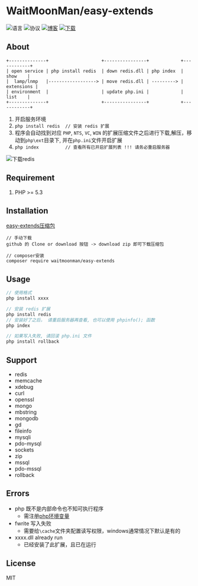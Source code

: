 # WaitMoonMan/easy-extends
![语言](https://img.shields.io/badge/language-php-green.svg)
![协议](https://img.shields.io/badge/license-MIT-008800.svg)
[![博客](https://img.shields.io/badge/blog-@waitmoonman-blue.svg)](https://waitmoonman.github.io/)
[![下载](https://img.shields.io/badge/download-link-0000aa.svg)](https://github.com/waitmoonman/easy-extends/archive/master.zip)

## About
```
+--------------+                    +----------------+            +------------+
| open service | php install redis  | down redis.dll | php index  |    show    |
|  lamp/lnmp   |------------------> | move redis.dll | ---------> | extensions |
| environment  |                    | update php.ini |            |    list    |
+--------------+                    +----------------+            +------------+
```
1. 开启服务环境
2. `php install redis  // 安装 redis 扩展`
3. 程序会自动找到对应 `PHP`, `NTS`, `VC`, `WIN` 的扩展压缩文件之后进行下载,解压，移动到`php\ext`目录下, 并在`php.ini`文件开启扩展
4. `php index          // 查看所有已开启扩展列表 !!! 请务必重启服务器`

![下载redis](http://or2pofbfh.bkt.clouddn.com/github/easy_extends_down_redis.gif)

## Requirement
1. PHP >= 5.3

## Installation
[easy-extends压缩包](https://github.com/waitmoonman/easy-extends/archive/master.zip)
```shell
// 手动下载
github 的 Clone or download 按钮 -> download zip 即可下载压缩包

// composer安装
composer require waitmoonman/easy-extends
```
## Usage
```php
// 使用格式
php install xxxx

// 安装 redis 扩展
php install redis
// 安装好了之后， 请重启服务器再查看, 也可以使用 phpinfo(); 函数
php index

// 如果写入失败, 请回滚 php.ini 文件
php install rollback
```    
## Support
* redis
* memcache
* xdebug
* curl
* openssl
* mongo
* mbstring
* mongodb
* gd
* fileinfo
* mysqli
* pdo-mysql
* sockets
* zip
* mssql
* pdo-mssql
* rollback
## Errors
* php 既不是内部命令也不知可执行程序
    * 需注册[php环境变量](http://blog.shiguopeng.cn/article/10201.html)
* fwrite 写入失败
    * 需要给`\cache`文件夹配置读写权限，windows通常情况下默认是有的
* xxxx.dll already run
    * 已经安装了此扩展，且已在运行
## License
MIT